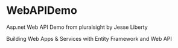 WebAPIDemo
==========

Asp.net Web API Demo from pluralsight by Jesse Liberty

Building Web Apps & Services with Entity Framework and Web API


